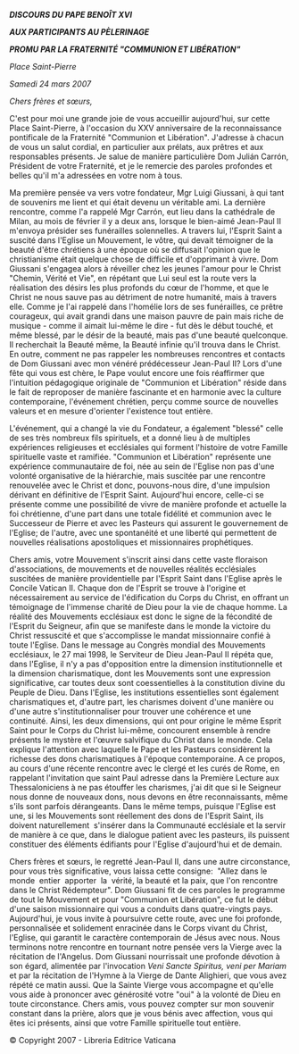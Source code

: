 ***DISCOURS DU PAPE BENOÎT XVI***

***AUX PARTICIPANTS AU PÈLERINAGE***

***PROMU PAR LA FRATERNITÉ "COMMUNION ET LIBÉRATION"***

*Place Saint-Pierre*

*Samedi 24 mars 2007*

*Chers frères et sœurs,*

C'est pour moi une grande joie de vous accueillir aujourd'hui, sur cette Place Saint-Pierre, à l'occasion du XXV anniversaire de la reconnaissance pontificale de la Fraternité "Communion et Libération". J'adresse à chacun de vous un salut cordial, en particulier aux prélats, aux prêtres et aux responsables présents. Je salue de manière particulière Dom Julián Carrón, Président de votre Fraternité, et je le remercie des paroles profondes et belles qu'il m'a adressées en votre nom à tous.

Ma première pensée va vers votre fondateur, Mgr Luigi Giussani, à qui tant de souvenirs me lient et qui était devenu un véritable ami. La dernière rencontre, comme l'a rappelé Mgr Carrón, eut lieu dans la cathédrale de Milan, au mois de février il y a deux ans, lorsque le bien-aimé Jean-Paul II m'envoya présider ses funérailles solennelles. A travers lui, l'Esprit Saint a suscité dans l'Eglise un Mouvement, le vôtre, qui devait témoigner de la beauté d'être chrétiens à une époque où se diffusait l'opinion que le christianisme était quelque chose de difficile et d'opprimant à vivre. Dom Giussani s'engagea alors à réveiller chez les jeunes l'amour pour le Christ "Chemin, Vérité et Vie", en répétant que Lui seul est la route vers la réalisation des désirs les plus profonds du cœur de l'homme, et que le Christ ne nous sauve pas au détriment de notre humanité, mais à travers elle. Comme je l'ai rappelé dans l'homélie lors de ses funérailles, ce prêtre courageux, qui avait grandi dans une maison pauvre de pain mais riche de musique - comme il aimait lui-même le dire - fut dès le début touché, et même blessé, par le désir de la beauté, mais pas d'une beauté quelconque. Il recherchait la Beauté même, la Beauté infinie qu'il trouva dans le Christ. En outre, comment ne pas rappeler les nombreuses rencontres et contacts de Dom Giussani avec mon vénéré prédécesseur Jean-Paul II? Lors d'une fête qui vous est chère, le Pape voulut encore une fois réaffirmer que l'intuition pédagogique originale de "Communion et Libération" réside dans le fait de reproposer de manière fascinante et en harmonie avec la culture contemporaine, l'événement chrétien, perçu comme source de nouvelles valeurs et en mesure d'orienter l'existence tout entière.

L'événement, qui a changé la vie du Fondateur, a également "blessé" celle de ses très nombreux fils spirituels, et a donné lieu à de multiples expériences religieuses et ecclésiales qui forment l'histoire de votre Famille spirituelle vaste et ramifiée. "Communion et Libération" représente une expérience communautaire de foi, née au sein de l'Eglise non pas d'une volonté organisative de la hiérarchie, mais suscitée par une rencontre renouvelée avec le Christ et donc, pouvons-nous dire, d'une impulsion dérivant en définitive de l'Esprit Saint. Aujourd'hui encore, celle-ci se présente comme une possibilité de vivre de manière profonde et actuelle la foi chrétienne, d'une part dans une totale fidélité et communion avec le Successeur de Pierre et avec les Pasteurs qui assurent le gouvernement de l'Eglise; de l'autre, avec une spontanéité et une liberté qui permettent de nouvelles réalisations apostoliques et missionnaires prophétiques.

Chers amis, votre Mouvement s'inscrit ainsi dans cette vaste floraison d'associations, de mouvements et de nouvelles réalités ecclésiales suscitées de manière providentielle par l'Esprit Saint dans l'Eglise après le Concile Vatican II. Chaque don de l'Esprit se trouve à l'origine et nécessairement au service de l'édification du Corps du Christ, en offrant un témoignage de l'immense charité de Dieu pour la vie de chaque homme. La réalité des Mouvements ecclésiaux est donc le signe de la fécondité de l'Esprit du Seigneur, afin que se manifeste dans le monde la victoire du Christ ressuscité et que s'accomplisse le mandat missionnaire confié à toute l'Eglise. Dans le message au Congrès mondial des Mouvements ecclésiaux, le 27 mai 1998, le Serviteur de Dieu Jean-Paul II répéta que, dans l'Eglise, il n'y a pas d'opposition entre la dimension institutionnelle et la dimension charismatique, dont les Mouvements sont une expression significative, car toutes deux sont coessentielles à la constitution divine du Peuple de Dieu. Dans l'Eglise, les institutions essentielles sont également charismatiques et, d'autre part, les charismes doivent d'une manière ou d'une autre s'institutionnaliser pour trouver une cohérence et une continuité. Ainsi, les deux dimensions, qui ont pour origine le même Esprit Saint pour le Corps du Christ lui-même, concourent ensemble à rendre présents le mystère et l'œuvre salvifique du Christ dans le monde. Cela explique l'attention avec laquelle le Pape et les Pasteurs considèrent la richesse des dons charismatiques à l'époque contemporaine. A ce propos, au cours d'une récente rencontre avec le clergé et les curés de Rome, en rappelant l'invitation que saint Paul adresse dans la Première Lecture aux Thessaloniciens à ne pas étouffer les charismes, j'ai dit que si le Seigneur nous donne de nouveaux dons, nous devons en être reconnaissants, même s'ils sont parfois dérangeants. Dans le même temps, puisque l'Eglise est une, si les Mouvements sont réellement des dons de l'Esprit Saint, ils doivent naturellement  s'insérer dans la Communauté ecclésiale et la servir de manière à ce que, dans le dialogue patient avec les pasteurs, ils puissent constituer des éléments édifiants pour l'Eglise d'aujourd'hui et de demain.

Chers frères et sœurs, le regretté Jean-Paul II, dans une autre circonstance, pour vous très significative, vous laissa cette consigne:  "Allez dans le monde  entier  apporter  la  vérité, la beauté et la paix, que l'on rencontre dans le Christ Rédempteur". Dom Giussani fit de ces paroles le programme de tout le Mouvement et pour "Communion et Libération", ce fut le début d'une saison missionnaire qui vous a conduits dans quatre-vingts pays. Aujourd'hui, je vous invite à poursuivre cette route, avec une foi profonde, personnalisée et solidement enracinée dans le Corps vivant du Christ, l'Eglise, qui garantit le caractère contemporain de Jésus avec nous. Nous terminons notre rencontre en tournant notre pensée vers la Vierge avec la récitation de l'Angelus. Dom Giussani nourrissait une profonde dévotion à son égard, alimentée par l'invocation *Veni Sancte Spiritus, veni per Mariam* et par la récitation de l'Hymne à la Vierge de Dante Alighieri, que vous avez répété ce matin aussi. Que la Sainte Vierge vous accompagne et qu'elle vous aide à prononcer avec générosité votre "oui" à la volonté de Dieu en toute circonstance. Chers amis, vous pouvez compter sur mon souvenir constant dans la prière, alors que je vous bénis avec affection, vous qui êtes ici présents, ainsi que votre Famille spirituelle tout entière.

© Copyright 2007 - Libreria Editrice Vaticana